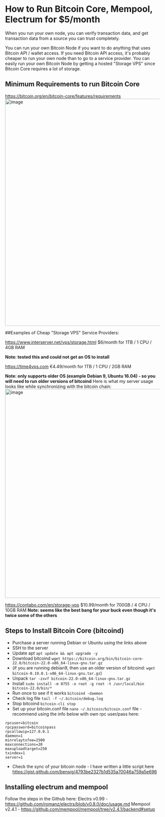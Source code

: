# How to Run Bitcoin Core, Mempool, Electrum for $5/month

When you run your own node, you can verify transaction data, and get transaction data from a source you can trust completely.

You can run your own Bitcoin Node if you want to do anything that uses Bitcoin API / wallet access. 
If you need Bitcoin API access, it's probably cheaper to run your own node than to go to a service provider. 
You can easily run your own Bitcoin Node by getting a hosted "Storage VPS" since Bitcoin Core requires a lot of storage. 

## Minimum Requirements to run Bitcoin Core
https://bitcoin.org/en/bitcoin-core/features/requirements
<img width="739" alt="image" src="https://user-images.githubusercontent.com/1872138/184553857-2f73ce22-05ba-4c73-b102-7573a66559dc.png">


##Examples of Cheap "Storage VPS" Service Providers:

https://www.interserver.net/vps/storage.html
$6/month for 1TB / 1 CPU / 4GB RAM

**Note: tested this and could not get an OS to install**

https://time4vps.com
€4.49/month for 1TB / 1 CPU / 2GB RAM

**Note: only supports older OS (example Debian 9, Ubuntu 16.04) - so you will need to run older versions of bitcoind**
Here is what my server usage looks like while synchronizing with the bitcoin chain:
<img width="680" alt="image" src="https://user-images.githubusercontent.com/1872138/184553692-9e5f64d3-8da7-46d7-8d70-d4e025b34948.png">

https://contabo.com/en/storage-vps
$10.99/month for 700GB / 4 CPU / 10GB RAM 
**Note: seems like the best bang for your buck even though it's twice some of the others**

## Steps to Install Bitcoin Core (bitcoind)
* Purchase a server running Debian or Ubuntu using the links above
* SSH to the server
* Update apt `apt update && apt upgrade -y`
* Download bitcoind `wget https://bitcoin.org/bin/bitcoin-core-22.0/bitcoin-22.0-x86_64-linux-gnu.tar.gz`
* (if you are running debian9, then use an older version of bitcoind: `wget bitcoin-0.19.0.1-x86_64-linux-gnu.tar.gz`)
* Unpack `tar -zxvf bitcoin-22.0-x86_64-linux-gnu.tar.gz`
* Install `sudo install -m 0755 -o root -g root -t /usr/local/bin bitcoin-22.0/bin/*`
* Run once to see if it works `bitcoind -daemon`
* Check log file `tail -f ~/.bitcoin/debug.log` 
* Stop bitcoind `bitcoin-cli stop`
* Set up your bitcoin.conf file `nano ~/.bitcoin/bitcoin.conf` file - recommend using the info below with own rpc user/pass here:
 ```
rpcuser=bitcoin 
rpcpassword=bitcoinpass 
rpcallowip=127.0.0.1
daemon=1 
minrelaytxfee=2500
maxconnections=20
maxuploadtarget=250
txindex=1
server=1
 ```
* Check the sync of your bitcoin node - I have written a little script here https://gist.github.com/bensig/4793be2327b1d535a70046a759a5e696

## Installing electrum and mempool
Follow the steps in the Github here:
Electrs v0.99 - https://github.com/romanz/electrs/blob/v0.8.0/doc/usage.md
Mempool v2.4.1 - https://github.com/mempool/mempool/tree/v2.4.1/backend#setup
